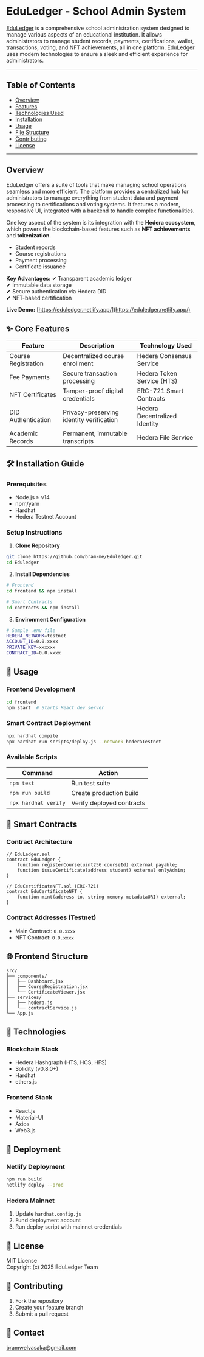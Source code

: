 # EduLedger - School Admin System

[EduLedger](https://eduledger.netlify.app/) is a comprehensive school administration system designed to manage various aspects of an educational institution. It allows administrators to manage student records, payments, certifications, wallet, transactions, voting, and NFT achievements, all in one platform. EduLedger uses modern technologies to ensure a sleek and efficient experience for administrators.

---

## Table of Contents

- [Overview](#overview)
- [Features](#CoreFeatures)
- [Technologies Used](#technologies-used)
- [Installation](#InstallationGuide)
- [Usage](#usage)
- [File Structure](#file-structure)
- [Contributing](#contributing)
- [License](#license)

---

## Overview

EduLedger offers a suite of tools that make managing school operations seamless and more efficient. The platform provides a centralized hub for administrators to manage everything from student data and payment processing to certifications and voting systems. It features a modern, responsive UI, integrated with a backend to handle complex functionalities. 

One key aspect of the system is its integration with the **Hedera ecosystem**, which powers the blockchain-based features such as **NFT achievements** and **tokenization**.


- Student records
- Course registrations 
- Payment processing
- Certificate issuance

**Key Advantages:**
✔ Transparent academic ledger  
✔ Immutable data storage  
✔ Secure authentication via Hedera DID  
✔ NFT-based certification  

**Live Demo:** [https://eduledger.netlify.app/](https://eduledger.netlify.app/)

## ✨ Core Features

| Feature | Description | Technology Used |
|---------|------------|-----------------|
| Course Registration | Decentralized course enrollment | Hedera Consensus Service |
| Fee Payments | Secure transaction processing | Hedera Token Service (HTS) |
| NFT Certificates | Tamper-proof digital credentials | ERC-721 Smart Contracts |
| DID Authentication | Privacy-preserving identity verification | Hedera Decentralized Identity |
| Academic Records | Permanent, immutable transcripts | Hedera File Service |

## 🛠 Installation Guide

### Prerequisites
- Node.js ≥ v14
- npm/yarn
- Hardhat
- Hedera Testnet Account

### Setup Instructions

1. **Clone Repository**
```bash
git clone https://github.com/bram-me/Eduledger.git
cd Eduledger
```

2. **Install Dependencies**
```bash
# Frontend
cd frontend && npm install

# Smart Contracts
cd contracts && npm install
```

3. **Environment Configuration**
```bash
# Sample .env file
HEDERA_NETWORK=testnet
ACCOUNT_ID=0.0.xxxx
PRIVATE_KEY=xxxxxx
CONTRACT_ID=0.0.xxxx
```

## 🚀 Usage

### Frontend Development
```bash
cd frontend
npm start  # Starts React dev server
```

### Smart Contract Deployment
```bash
npx hardhat compile
npx hardhat run scripts/deploy.js --network hederaTestnet
```

### Available Scripts
| Command | Action |
|---------|--------|
| `npm test` | Run test suite |
| `npm run build` | Create production build |
| `npx hardhat verify` | Verify deployed contracts |

## 🤖 Smart Contracts

### Contract Architecture
```solidity
// EduLedger.sol
contract EduLedger {
    function registerCourse(uint256 courseId) external payable;
    function issueCertificate(address student) external onlyAdmin;
}

// EduCertificateNFT.sol (ERC-721)
contract EduCertificateNFT {
    function mint(address to, string memory metadataURI) external;
}
```

### Contract Addresses (Testnet)
- Main Contract: `0.0.xxxx`
- NFT Contract: `0.0.xxxx`

## 🌐 Frontend Structure

```
src/
├── components/
│   ├── Dashboard.jsx
│   ├── CourseRegistration.jsx
│   └── CertificateViewer.jsx
├── services/
│   ├── hedera.js
│   └── contractService.js
└── App.js
```

## 🔗 Technologies

### Blockchain Stack
- Hedera Hashgraph (HTS, HCS, HFS)
- Solidity (v0.8.0+)
- Hardhat
- ethers.js

### Frontend Stack
- React.js
- Material-UI
- Axios
- Web3.js

## 🚢 Deployment

### Netlify Deployment
```bash
npm run build
netlify deploy --prod
```

### Hedera Mainnet
1. Update `hardhat.config.js`
2. Fund deployment account
3. Run deploy script with mainnet credentials

## 📜 License
MIT License  
Copyright (c) 2025 EduLedger Team

## 🤝 Contributing
1. Fork the repository
2. Create your feature branch
3. Submit a pull request

## 📧 Contact
bramwelvasaka@gmail.com
